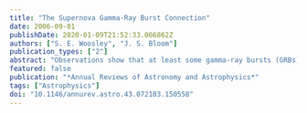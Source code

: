 ```yaml
---
title: "The Supernova Gamma-Ray Burst Connection"
date: 2006-09-01
publishDate: 2020-01-09T21:52:33.066862Z
authors: ["S. E. Woosley", "J. S. Bloom"]
publication_types: ["2"]
abstract: "Observations show that at least some gamma-ray bursts (GRBs) happen simultaneously with core-collapse supernovae (SNe), thus linking by a common thread nature's two grandest explosions. We review here the growing evidence for and theoretical implications of this association, and conclude that most long-duration soft- spectrum GRBs are accompanied by massive stellar explosions (GRB-SNe). The kinetic energy and luminosity of well-studied GRB-SNe appear to be greater than those of ordinary SNe, but evidence exists, even in a limited sample, for considerable diversity. The existing sample also suggests that most of the energy in the explosion is contained in nonrelativistic ejecta (producing the supernova) rather than in the relativistic jets responsible for making the burst and its afterglow. Neither all SNe, nor even all SNe of Type Ibc produce GRBs. The degree of differential rotation in the collapsing iron core of massive stars when they die may be what makes the difference."
featured: false
publication: "*Annual Reviews of Astronomy and Astrophysics*"
tags: ["Astrophysics"]
doi: "10.1146/annurev.astro.43.072103.150558"
---
```


